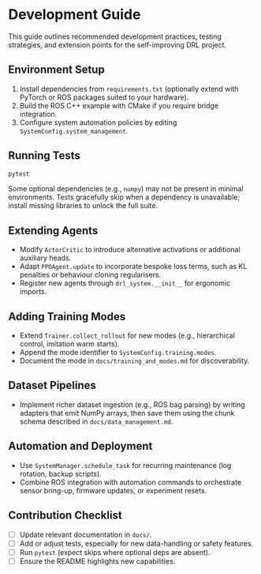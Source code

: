 # Development Guide

This guide outlines recommended development practices, testing strategies, and extension
points for the self-improving DRL project.

## Environment Setup

1. Install dependencies from `requirements.txt` (optionally extend with PyTorch or ROS
   packages suited to your hardware).
2. Build the ROS C++ example with CMake if you require bridge integration.
3. Configure system automation policies by editing `SystemConfig.system_management`.

## Running Tests

```bash
pytest
```

Some optional dependencies (e.g., `numpy`) may not be present in minimal environments.
Tests gracefully skip when a dependency is unavailable; install missing libraries to
unlock the full suite.

## Extending Agents

- Modify `ActorCritic` to introduce alternative activations or additional auxiliary heads.
- Adapt `PPOAgent.update` to incorporate bespoke loss terms, such as KL penalties or
  behaviour cloning regularisers.
- Register new agents through `drl_system.__init__` for ergonomic imports.

## Adding Training Modes

- Extend `Trainer.collect_rollout` for new modes (e.g., hierarchical control, imitation
  warm starts).
- Append the mode identifier to `SystemConfig.training.modes`.
- Document the mode in `docs/training_and_modes.md` for discoverability.

## Dataset Pipelines

- Implement richer dataset ingestion (e.g., ROS bag parsing) by writing adapters that
  emit NumPy arrays, then save them using the chunk schema described in
  `docs/data_management.md`.

## Automation and Deployment

- Use `SystemManager.schedule_task` for recurring maintenance (log rotation, backup
  scripts).
- Combine ROS integration with automation commands to orchestrate sensor bring-up,
  firmware updates, or experiment resets.

## Contribution Checklist

- [ ] Update relevant documentation in `docs/`.
- [ ] Add or adjust tests, especially for new data-handling or safety features.
- [ ] Run `pytest` (expect skips where optional deps are absent).
- [ ] Ensure the README highlights new capabilities.
